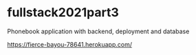 # fullstack2021part3
Phonebook application with backend, deployment and database

https://fierce-bayou-78641.herokuapp.com/